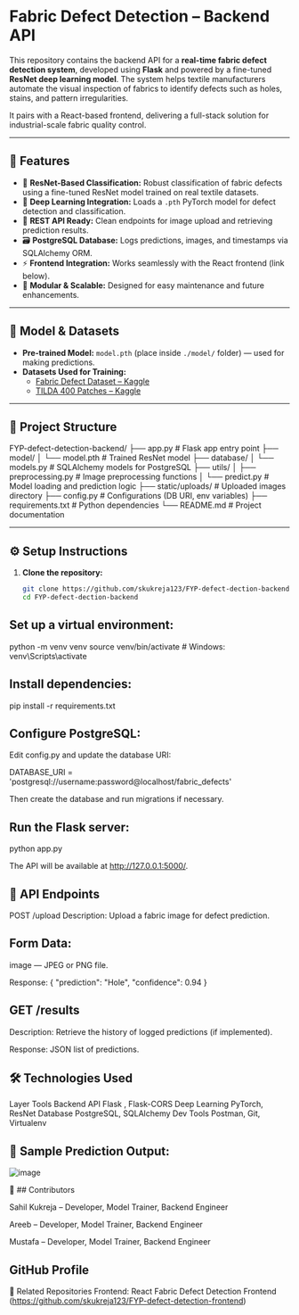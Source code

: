# Fabric Defect Detection – Backend API

This repository contains the backend API for a **real-time fabric defect detection system**, developed using **Flask** and powered by a fine-tuned **ResNet deep learning model**. The system helps textile manufacturers automate the visual inspection of fabrics to identify defects such as holes, stains, and pattern irregularities.

It pairs with a React-based frontend, delivering a full-stack solution for industrial-scale fabric quality control.

---

## 🚀 Features

- 🎯 **ResNet-Based Classification:** Robust classification of fabric defects using a fine-tuned ResNet model trained on real textile datasets.
- 🧠 **Deep Learning Integration:** Loads a `.pth` PyTorch model for defect detection and classification.
- 🔗 **REST API Ready:** Clean endpoints for image upload and retrieving prediction results.
- 🗃️ **PostgreSQL Database:** Logs predictions, images, and timestamps via SQLAlchemy ORM.
- ⚡ **Frontend Integration:** Works seamlessly with the React frontend (link below).
- 📁 **Modular & Scalable:** Designed for easy maintenance and future enhancements.

---

## 🧠 Model & Datasets

- **Pre-trained Model:** `model.pth` (place inside `./model/` folder) — used for making predictions.
- **Datasets Used for Training:**
  - [Fabric Defect Dataset – Kaggle](https://www.kaggle.com/datasets/k213080/fabric-defect-dataset)
  - [TILDA 400 Patches – Kaggle](https://www.kaggle.com/datasets/angelolmg/tilda-400-64x64-patches)

---

## 📁 Project Structure


FYP-defect-detection-backend/
├── app.py # Flask app entry point
├── model/
│ └── model.pth # Trained ResNet model
├── database/
│ └── models.py # SQLAlchemy models for PostgreSQL
├── utils/
│ ├── preprocessing.py # Image preprocessing functions
│ └── predict.py # Model loading and prediction logic
├── static/uploads/ # Uploaded images directory
├── config.py # Configurations (DB URI, env variables)
├── requirements.txt # Python dependencies
└── README.md # Project documentation



---

## ⚙️ Setup Instructions

1. **Clone the repository:**

   ```bash
   git clone https://github.com/skukreja123/FYP-defect-dection-backend.git
   cd FYP-defect-dection-backend

## Set up a virtual environment:

python -m venv venv
source venv/bin/activate       # Windows: venv\Scripts\activate


## Install dependencies:

pip install -r requirements.txt

## Configure PostgreSQL:

Edit config.py and update the database URI:

DATABASE_URI = 'postgresql://username:password@localhost/fabric_defects'


Then create the database and run migrations if necessary.

## Run the Flask server:


python app.py

The API will be available at http://127.0.0.1:5000/.

## 🧪 API Endpoints
POST /upload
Description: Upload a fabric image for defect prediction.

## Form Data:

image — JPEG or PNG file.

Response:
{
  "prediction": "Hole",
  "confidence": 0.94
}


## GET /results
Description: Retrieve the history of logged predictions (if implemented).

Response: JSON list of predictions.

## 🛠 Technologies Used

Layer	Tools
Backend API	Flask , Flask-CORS
Deep Learning	PyTorch, ResNet
Database	PostgreSQL, SQLAlchemy
Dev Tools	Postman, Git, Virtualenv


## 📸 Sample Prediction Output:

![image](https://github.com/user-attachments/assets/590ced5e-dc72-4668-bc0a-6d3dcb31ed96)



🤝 ## Contributors

Sahil Kukreja – Developer, Model Trainer, Backend Engineer

Areeb – Developer, Model Trainer, Backend Engineer

Mustafa – Developer, Model Trainer, Backend Engineer

## GitHub Profile

🔗 Related Repositories
Frontend: React Fabric Defect Detection Frontend (https://github.com/skukreja123/FYP-defect-detection-frontend)

